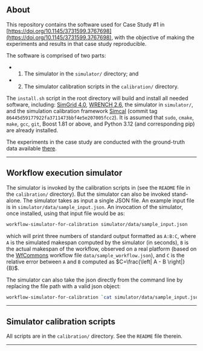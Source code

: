 ## About

This repository contains the software used for Case Study #1 in [https://doi.org/10.1145/3731599.3767698](https://doi.org/10.1145/3731599.3767698), with the objective of making the experiments and results in that case study reproducible.

The software is comprised of two parts:

  - 1. The simulator in the `simulator/` directory; and
  - 2. The simulator calibration scripts in the `calibration/` directory.

The `install.sh` script in the root directory will build and install all needed software, including:
[SimGrid 4.0](https://framagit.org/simgrid/simgrid/),
[WRENCH 2.6](https://github.com/wrench-project/wrench), the simulator in `simulator/`, and
the simulation calibration framework
[Simcal](https://github.com/wrench-project/simcal) (commit tag `86445d59177922fa3711473bbf4e5e207005fcc2`).  It is assumed that
`sudo`, `cmake`, `make`, `gcc`, `git`, Boost 1.81 or above, and Python 3.12 (and corresponding
pip) are already installed.

The experiments in the case study are conducted with the ground-truth data available [there](https://github.com/wrench-project/pmbs2025_calibration_casestudy1_reproducibility). 

---

## Workflow execution simulator

The simulator is invoked by the calibration scripts in (see the `README` file in the `calibration/` directory). But
the simulator can also be invoked stand-alone. 
The simulator takes as input a single JSON file. An example input file
is in `simulator/data/sample_input.json`. An invocation of the simulator, once installed, using that input
file would be as:
```bash
workflow-simulator-for-calibration simulator/data/sample_input.json
```
which will print three numbers of standard output formatted as `A:B:C`,
where `A` is the simulated makespan computed by the simulator (in seconds),
`B` is the actual makespan of the workflow, observed on a real platform
(based on the [WfCommons](https://wfcommons.org/) workflow file `data/sample_workflow.json`), and `C` is the relative error between
`A` and `B` computed as $C=\frac{\left| A - B \right|}{B}$.

The simulator can also take the json directly from the command line by replacing the file path with a valid json object:
```bash
workflow-simulator-for-calibration `cat simulator/data/sample_input.json`
```

---

## Simulator calibration scripts

All scripts are in the `calibration/` directory. See the `README` file therein.

---

